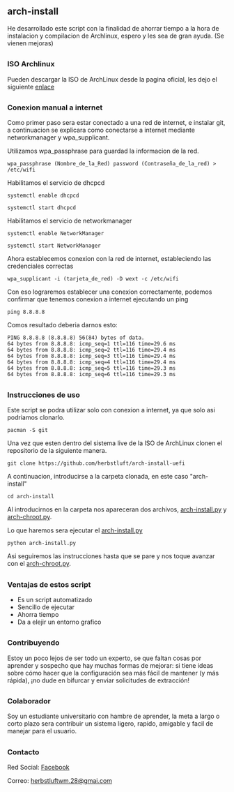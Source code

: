 ## arch-install
He desarrollado este script con la finalidad de ahorrar tiempo a la hora de instalacion y compilacion de Archlinux, espero y les sea de gran ayuda. (Se vienen mejoras)
##

### ISO Archlinux
Pueden descargar la ISO de ArchLinux desde la pagina oficial, les dejo el siguiente [enlace](https://archlinux.org/download/)
##

### Conexion manual a internet
Como primer paso sera estar conectado a una red de internet, e instalar git, a continuacion se explicara como conectarse a internet mediante networkmanager y wpa_supplicant.

Utilizamos wpa_passphrase para guardad la informacion de la red.
```shell
wpa_passphrase (Nombre_de_la_Red) password (Contraseña_de_la_red) > /etc/wifi
```
Habilitamos el servicio de dhcpcd
```shell
systemctl enable dhcpcd
```
```shell
systemctl start dhcpcd
``````
Habilitamos el servicio de networkmanager
```shell
systemctl enable NetworkManager
```
```shell
systemctl start NetworkManager
```
Ahora establecemos conexion con la red de internet, estableciendo las credenciales correctas

```shell
wpa_supplicant -i (tarjeta_de_red) -D wext -c /etc/wifi
```
Con eso lograremos establecer una conexion correctamente, podemos confirmar que tenemos conexion a internet ejecutando un ping
```shell
ping 8.8.8.8
```

Comos resultado deberia darnos esto:
```shell
PING 8.8.8.8 (8.8.8.8) 56(84) bytes of data.
64 bytes from 8.8.8.8: icmp_seq=1 ttl=116 time=29.6 ms
64 bytes from 8.8.8.8: icmp_seq=2 ttl=116 time=29.4 ms
64 bytes from 8.8.8.8: icmp_seq=3 ttl=116 time=29.4 ms
64 bytes from 8.8.8.8: icmp_seq=4 ttl=116 time=29.4 ms
64 bytes from 8.8.8.8: icmp_seq=5 ttl=116 time=29.3 ms
64 bytes from 8.8.8.8: icmp_seq=6 ttl=116 time=29.3 ms
```


##

### Instrucciones de uso
Este script se podra utilizar solo con conexion a internet, ya que solo asi 
podriamos clonarlo.
```shell
pacman -S git
```


Una vez que esten dentro del sistema live de la ISO de ArchLinux clonen el repositorio de la siguiente manera.

```shell
git clone https://github.com/herbstluft/arch-install-uefi
```
A continuacion, introducirse a la carpeta clonada, en este caso "arch-install"
```
cd arch-install
```
Al introducirnos en la carpeta nos apareceran dos archivos, [arch-install.py](https://github.com/herbstluft/arch-install/blob/main/arch-install.py) y [arch-chroot.py](https://github.com/herbstluft/arch-install/blob/main/arch-chroot.py).

Lo que haremos sera ejecutar el [arch-install.py](https://github.com/herbstluft/arch-install/blob/main/arch-install.py)

```shell
python arch-install.py
```

Asi seguiremos las instrucciones hasta que se pare y nos toque avanzar con el [arch-chroot.py](https://github.com/herbstluft/arch-install/blob/main/arch-chroot.py).


##
### Ventajas de estos script
* Es un script automatizado
* Sencillo de ejecutar
* Ahorra tiempo
* Da a elejir un entorno grafico

##
### Contribuyendo
Estoy un poco lejos de ser todo un experto, se que faltan cosas por aprender y sospecho que hay muchas formas de mejorar: si tiene ideas sobre cómo 
hacer que la configuración sea más fácil de mantener (y más rápida), ¡no dude en bifurcar y enviar solicitudes de extracción!

##
### Colaborador
Soy un estudiante universitario con hambre de aprender, la meta a largo o corto plazo sera contribuir un sistema ligero, rapido, 
amigable y facil de manejar para el usuario.
##

### Contacto
Red Social: [Facebook](https://www.facebook.com/juanangel.castaneda.71)

Correo: herbstluftwm.28@gmai.com
